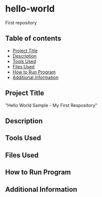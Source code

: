 # hello-world
First repository

## **Table of contents**

- [Project Title](#project-Title)
- [Description](#description)
- [Tools Used](#tools-Used)
- [Files Used](#files-used)
- [How to Run Program](#how-to-run-program)
- [Additional Information](#additional-information)

## **Project Title**

"Hello World Sample - My First Respository"

## **Description**

## **Tools Used**

## **Files Used**

## **How to Run Program**

## **Additional Information**
